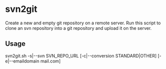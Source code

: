 svn2git
=======
Create a new and empty git repository on a remote server. Run this script
to clone an svn repository into a git repository and upload it on the server.

Usage
-----
svn2git.sh -s|--svn SVN_REPO_URL [-c|--conversion STANDARD|OTHER] [-e|--emaildomain mail.com]


